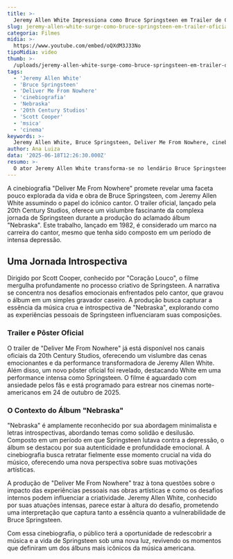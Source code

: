 ```yaml
---
title: >-
  Jeremy Allen White Impressiona como Bruce Springsteen em Trailer de Cinebiografia "Deliver Me From Nowhere"
slug: jeremy-allen-white-surge-como-bruce-springsteen-em-trailer-oficial-de-cinebiografia
categoria: Filmes
midia: >-
  https://www.youtube.com/embed/oQXdM3J33No
tipoMidia: video
thumb: >-
  /uploads/jeremy-allen-white-surge-como-bruce-springsteen-em-trailer-oficial-de-cinebiografia-preview.jpg
tags:
  - 'Jeremy Allen White'
  - 'Bruce Springsteen'
  - 'Deliver Me From Nowhere'
  - 'cinebiografia'
  - 'Nebraska'
  - '20th Century Studios'
  - 'Scott Cooper'
  - 'msica'
  - 'cinema'
keywords: >-
  Jeremy Allen White, Bruce Springsteen, Deliver Me From Nowhere, cinebiografia, Nebraska, 20th Century Studios, Scott Cooper, música, cinema
author: Ana Luiza
data: '2025-06-18T12:26:30.000Z'
resumo: >-
  O ator Jeremy Allen White transforma-se no lendário Bruce Springsteen em nova cinebiografia, prometendo uma visão íntima dos desafios e vitórias do músico durante a criação do álbum "Nebraska".
---
```


A cinebiografia "Deliver Me From Nowhere" promete revelar uma faceta pouco explorada da vida e obra de Bruce Springsteen, com Jeremy Allen White assumindo o papel do icônico cantor. O trailer oficial, lançado pela 20th Century Studios, oferece um vislumbre fascinante da complexa jornada de Springsteen durante a produção do aclamado álbum "Nebraska". Este trabalho, lançado em 1982, é considerado um marco na carreira do cantor, mesmo que tenha sido composto em um período de intensa depressão. 

## Uma Jornada Introspectiva

Dirigido por Scott Cooper, conhecido por "Coração Louco", o filme mergulha profundamente no processo criativo de Springsteen. A narrativa se concentra nos desafios emocionais enfrentados pelo cantor, que gravou o álbum em um simples gravador caseiro. A produção busca capturar a essência da música crua e introspectiva de "Nebraska", explorando como as experiências pessoais de Springsteen influenciaram suas composições. 

### Trailer e Pôster Oficial

O trailer de "Deliver Me From Nowhere" já está disponível nos canais oficiais da 20th Century Studios, oferecendo um vislumbre das cenas emocionantes e da performance transformadora de Jeremy Allen White. Além disso, um novo pôster oficial foi revelado, destacando White em uma performance intensa como Springsteen. O filme é aguardado com ansiedade pelos fãs e está programado para estrear nos cinemas norte-americanos em 24 de outubro de 2025.

### O Contexto do Álbum "Nebraska"

"Nebraska" é amplamente reconhecido por sua abordagem minimalista e letras introspectivas, abordando temas como solidão e desilusão. Composto em um período em que Springsteen lutava contra a depressão, o álbum se destacou por sua autenticidade e profundidade emocional. A cinebiografia busca retratar fielmente esse momento crucial na vida do músico, oferecendo uma nova perspectiva sobre suas motivações artísticas.

A produção de "Deliver Me From Nowhere" traz à tona questões sobre o impacto das experiências pessoais nas obras artísticas e como os desafios internos podem influenciar a criatividade. Jeremy Allen White, conhecido por suas atuações intensas, parece estar à altura do desafio, prometendo uma interpretação que captura tanto a essência quanto a vulnerabilidade de Bruce Springsteen.

Com essa cinebiografia, o público terá a oportunidade de redescobrir a música e a vida de Springsteen sob uma nova luz, revivendo os momentos que definiram um dos álbuns mais icônicos da música americana.